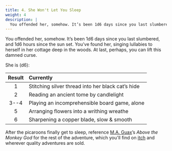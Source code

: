 ```yaml
---
title: 4. She Won't Let You Sleep
weight: 4
description: |
  You offended her, somehow. It’s been 1d6 days since you last slumbered, and 1d6 hours since the sun set. You’ve found her, singing lullabies to herself in her cottage deep in the woods. At last, perhaps, you can lift this damned curse...
---
```


You offended her, somehow. It’s been 1d6 days since you last slumbered, and 1d6 hours since the sun
set. You’ve found her, singing lullabies to herself in her cottage deep in the woods. At last,
perhaps, you can lift this damned curse.

She is (d6):

| Result | Currently                                         |
| :----: | :------------------------------------------------ |
|   1    | Stitching silver thread into her black cat’s hide |
|   2    | Reading an ancient tome by candlelight            |
|  3--4  | Playing an incomprehensible board game, alone     |
|   5    | Arranging flowers into a writhing wreathe         |
|   6    | Sharpening a copper blade, slow & smooth          |

After the picaroons finally get to sleep, reference [M.A. Guax][1]’s _Above the Monkey God_ for the
rest of the adventure, which you'll find on [itch][2] and wherever quality adventures are sold.

<!-- Reference Links -->

[1]: https://twitter.com/maguaxRPG
[2]: https://maguax.itch.io/above-the-monkey-god
